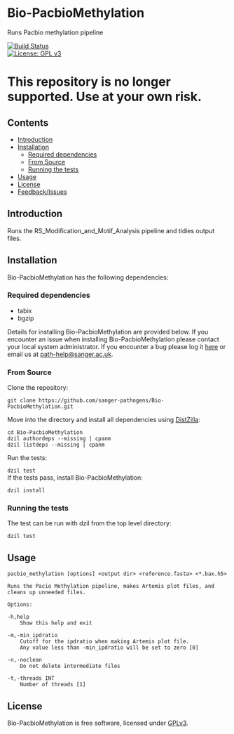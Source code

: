 # Bio-PacbioMethylation
Runs Pacbio methylation pipeline

[![Build Status](https://travis-ci.org/sanger-pathogens/Bio-PacbioMethylation.svg?branch=master)](https://travis-ci.org/sanger-pathogens/Bio-PacbioMethylation)   
[![License: GPL v3](https://img.shields.io/badge/License-GPL%20v3-brightgreen.svg)](https://github.com/sanger-pathogens/Bio-PacbioMethylation/blob/master/GPL-LICENSE)   

# This repository is no longer supported.  Use at your own risk.


## Contents
  * [Introduction](#introduction)
  * [Installation](#installation)
    * [Required dependencies](#required-dependencies)
    * [From Source](#from-source)
    * [Running the tests](#running-the-tests)
  * [Usage](#usage)
  * [License](#license)
  * [Feedback/Issues](#feedbackissues)

## Introduction
Runs the RS_Modification_and_Motif_Analysis pipeline and tidies output files.

## Installation
Bio-PacbioMethylation has the following dependencies:

### Required dependencies
* tabix
* bgzip

Details for installing Bio-PacbioMethylation are provided below. If you encounter an issue when installing Bio-PacbioMethylation please contact your local system administrator. If you encounter a bug please log it [here](https://github.com/sanger-pathogens/Bio-PacbioMethylation/issues) or email us at path-help@sanger.ac.uk.

### From Source
Clone the repository:   
   
`git clone https://github.com/sanger-pathogens/Bio-PacbioMethylation.git`   
   
Move into the directory and install all dependencies using [DistZilla](http://dzil.org/):   
  
```
cd Bio-PacbioMethylation
dzil authordeps --missing | cpanm
dzil listdeps --missing | cpanm
```
  
Run the tests:   
  
`dzil test`   
If the tests pass, install Bio-PacbioMethylation:   
  
`dzil install`   

### Running the tests
The test can be run with dzil from the top level directory:  
  
`dzil test`  

## Usage
```
pacbio_methylation [options] <output dir> <reference.fasta> <*.bax.h5>

Runs the Pacio Methylation pipeline, makes Artemis plot files, and
cleans up unneeded files.

Options:

-h,help
    Show this help and exit

-m,-min_ipdratio
    Cutoff for the ipdratio when making Artemis plot file.
    Any value less than -min_ipdratio will be set to zero [0]

-n,-noclean
    Do not delete intermediate files

-t,-threads INT
    Number of threads [1]
```

## License
Bio-PacbioMethylation is free software, licensed under [GPLv3](https://github.com/sanger-pathogens/Bio-PacbioMethylation/blob/master/GPL-LICENSE).

